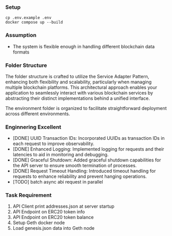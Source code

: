 ### Setup
```
cp .env.example .env
docker compose up --build
```

### Assumption
- The system is flexible enough in handling different blockchain data formats


### Folder Structure
The folder structure is crafted to utilize the Service Adapter Pattern, enhancing both flexibility and scalability, particularly when managing multiple blockchain platforms. This architectural approach enables your application to seamlessly interact with various blockchain services by abstracting their distinct implementations behind a unified interface.

The environment folder is organized to facilitate straightforward deployment across different environments.


### Enginnering Excellent
- [DONE] UUID Transaction IDs: Incorporated UUIDs as transaction IDs in each request to improve observability.
- [DONE] Enhanced Logging: Implemented logging for requests and their latencies to aid in monitoring and debugging.
- [DONE] Graceful Shutdown: Added graceful shutdown capabilities for the API server to ensure smooth termination of processes.
- [DONE] Request Timeout Handling: Introduced timeout handling for requests to enhance reliability and prevent hanging operations.
- [TODO] batch async abi request in parallel

### Task Requirement
1. API Client print addresses.json at server startup
2. API Endpoint on ERC20 token info
3. API Endpoint on ERC20 token balance
4. Setup Geth docker node
5. Load genesis.json data into Geth node